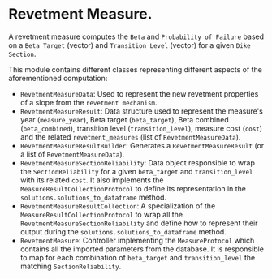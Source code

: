 # Revetment Measure.

A revetment measure computes the `Beta` and `Probability of Failure` based on a `Beta Target` (vector) and `Transition Level` (vector) for a given `Dike Section`. 

This module contains different classes representing different aspects of the aforementioned computation:

- `RevetmentMeasureData`: Used to represent the new revetment properties of a slope from the `revetment mechanism`.
- `RevetmentMeasureResult`: Data structure used to represent the measure's year (`measure_year`), Beta target (`beta_target`), Beta combined (`beta_combined`), transition level (`transition_level`), measure cost (`cost`) and the related `revetment_measures` (list of `RevetmentMeasureData`).
- `RevetmentMeasureResultBuilder`: Generates a `RevetmentMeasureResult` (or a list of `RevetmentMeasureData`).
- `RevetmentMeasureSectionReliability`: Data object responsible to wrap the `SectionReliability` for a given `beta_target` and `transition_level` with its related `cost`. It also implements the `MeasureResultCollectionProtocol`  to define its representation in the `solutions.solutions_to_dataframe` method.
- `RevetmentMeasureResultCollection`: A specialization of the `MeasureResultCollectionProtocol` to wrap all the `RevetmentMeasureSectionReliability` and define how to represent their output during the `solutions.solutions_to_dataframe` method.
- `RevetmentMeasure`: Controller implementing the `MeasureProtocol` which contains all the imported parameters from the database. It is responsible to map for each combination of `beta_target` and `transition_level` the matching `SectionReliability`.